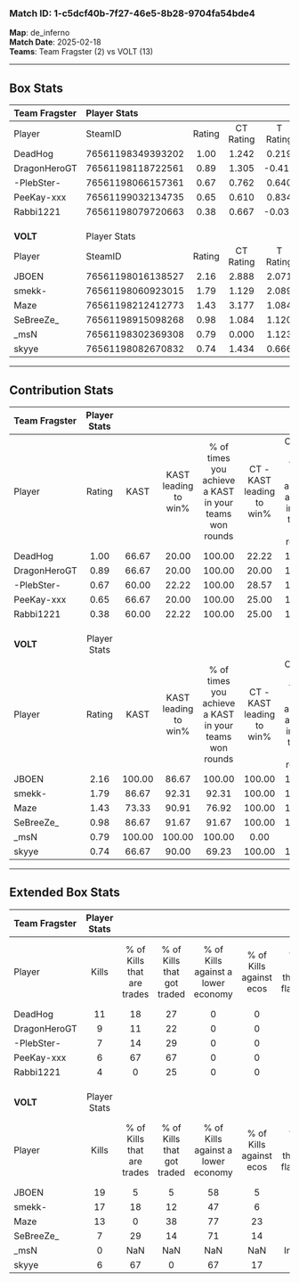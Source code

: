 ### Match ID: 1-c5dcf40b-7f27-46e5-8b28-9704fa54bde4  
**Map**: de_inferno  
**Match Date**: 2025-02-18  
**Teams**: Team Fragster (2) vs VOLT (13)  

---  

## Box Stats  

| **Team Fragster** | Player Stats      |        |           |          |        |       |       |         |        |      |     |
| :- | :- | :-: | :-: | :-: | :-: | :-: | :-: | :-: | :-: | :-: | :-: |
| Player            | SteamID           | Rating | CT Rating | T Rating |  KAST  |  ADR  | Kills | Assists | Deaths | K/D  | HS% |
| DeadHog           | 76561198349393202 |  1.00  |   1.242   |  0.219   | 66.67  | 74.8  |  11   |    1    |   12   | 0.92 | 45  |
| DragonHeroGT      | 76561198118722561 |  0.89  |   1.305   |  -0.417  | 66.67  | 84.8  |   9   |    2    |   13   | 0.69 | 44  |
| -PlebSter-        | 76561198066157361 |  0.67  |   0.762   |  0.640   | 60.00  | 48.2  |   7   |    0    |   11   | 0.64 | 42  |
| PeeKay-xxx        | 76561199032134735 |  0.65  |   0.610   |  0.834   | 66.67  | 52.1  |   6   |    3    |   12   | 0.50 | 66  |
| Rabbi1221         | 76561198079720663 |  0.38  |   0.667   |  -0.037  | 60.00  | 43.1  |   4   |    2    |   14   | 0.29 | 50  |
|                   |                   |        |           |          |        |       |       |         |        |      |     |
|                   |                   |        |           |          |        |       |       |         |        |      |     |
|                   |                   |        |           |          |        |       |       |         |        |      |     |
| **VOLT**          | Player Stats      |        |           |          |        |       |       |         |        |      |     |
| Player            | SteamID           | Rating | CT Rating | T Rating |  KAST  |  ADR  | Kills | Assists | Deaths | K/D  | HS% |
| JBOEN             | 76561198016138527 |  2.16  |   2.888   |  2.071   | 100.00 | 133.3 |  19   |    4    |   5    | 3.80 | 42  |
| smekk-            | 76561198060923015 |  1.79  |   1.129   |  2.089   | 86.67  | 98.9  |  17   |    2    |   6    | 2.83 | 82  |
| Maze              | 76561198212412773 |  1.43  |   3.177   |  1.084   | 73.33  | 103.7 |  13   |    5    |   8    | 1.63 | 53  |
| SeBreeZe_         | 76561198915098268 |  0.98  |   1.084   |  1.120   | 86.67  | 61.9  |   7   |    6    |   10   | 0.70 | 71  |
| _msN              | 76561198302369308 |  0.79  |   0.000   |  1.123   | 100.00 |  0.0  |   0   |    0    |   0    | 0.00 |  0  |
| skyye             | 76561198082670832 |  0.74  |   1.434   |  0.666   | 66.67  | 33.2  |   6   |    3    |   8    | 0.75 | 16  |
---  

## Contribution Stats  

| **Team Fragster** | Player Stats |        |                      |                                                        |                           |                                                             |                          |                                                            |
| :- | :-: | :-: | :-: | :-: | :-: | :-: | :-: | :-: |
| Player            |    Rating    |  KAST  | KAST leading to win% | % of times you achieve a KAST in your teams won rounds | CT - KAST leading to win% | CT - % of times you achieve a KAST in your teams won rounds | T - KAST leading to win% | T - % of times you achieve a KAST in your teams won rounds |
| DeadHog           |     1.00     | 66.67  |        20.00         |                         100.00                         |           22.22           |                           100.00                            |           0.00           |                            0.00                            |
| DragonHeroGT      |     0.89     | 66.67  |        20.00         |                         100.00                         |           20.00           |                           100.00                            |           0.00           |                            0.00                            |
| -PlebSter-        |     0.67     | 60.00  |        22.22         |                         100.00                         |           28.57           |                           100.00                            |           0.00           |                            0.00                            |
| PeeKay-xxx        |     0.65     | 66.67  |        20.00         |                         100.00                         |           25.00           |                           100.00                            |           0.00           |                            0.00                            |
| Rabbi1221         |     0.38     | 60.00  |        22.22         |                         100.00                         |           25.00           |                           100.00                            |           0.00           |                            0.00                            |
|                   |              |        |                      |                                                        |                           |                                                             |                          |                                                            |
|                   |              |        |                      |                                                        |                           |                                                             |                          |                                                            |
|                   |              |        |                      |                                                        |                           |                                                             |                          |                                                            |
| **VOLT**          | Player Stats |        |                      |                                                        |                           |                                                             |                          |                                                            |
| Player            |    Rating    |  KAST  | KAST leading to win% | % of times you achieve a KAST in your teams won rounds | CT - KAST leading to win% | CT - % of times you achieve a KAST in your teams won rounds | T - KAST leading to win% | T - % of times you achieve a KAST in your teams won rounds |
| JBOEN             |     2.16     | 100.00 |        86.67         |                         100.00                         |          100.00           |                           100.00                            |          83.33           |                           100.00                           |
| smekk-            |     1.79     | 86.67  |        92.31         |                         92.31                          |          100.00           |                           100.00                            |          90.00           |                           90.00                            |
| Maze              |     1.43     | 73.33  |        90.91         |                         76.92                          |          100.00           |                           100.00                            |          87.50           |                           70.00                            |
| SeBreeZe_         |     0.98     | 86.67  |        91.67         |                         91.67                          |          100.00           |                           100.00                            |          88.89           |                           88.89                            |
| _msN              |     0.79     | 100.00 |        100.00        |                         100.00                         |           0.00            |                            0.00                             |          100.00          |                           100.00                           |
| skyye             |     0.74     | 66.67  |        90.00         |                         69.23                          |          100.00           |                           100.00                            |          85.71           |                           60.00                            |
---  

## Extended Box Stats  

| **Team Fragster** | Player Stats |                            |                            |                                    |                         |                              |                                 |        |                             |                                     |                          |                               |                            |
| :- | :-: | :-: | :-: | :-: | :-: | :-: | :-: | :-: | :-: | :-: | :-: | :-: | :-: |
| Player            |    Kills     | % of Kills that are trades | % of Kills that got traded | % of Kills against a lower economy | % of Kills against ecos | % of Kills that are flawless | % of Kills that are close duels | Deaths | % of Deaths that get traded | % of Deaths against a lower economy | % of Deaths against ecos | % of Deaths that are flawless | % of Deaths that are close |
| DeadHog           |      11      |             18             |             27             |                 0                  |            0            |              64              |                9                |   12   |              8              |                  0                  |            0             |              83               |             0              |
| DragonHeroGT      |      9       |             11             |             22             |                 0                  |            0            |              44              |                0                |   13   |             15              |                  0                  |            0             |              69               |             8              |
| -PlebSter-        |      7       |             14             |             29             |                 0                  |            0            |              57              |               29                |   11   |             18              |                  0                  |            0             |              64               |             0              |
| PeeKay-xxx        |      6       |             67             |             67             |                 0                  |            0            |              50              |                0                |   12   |              0              |                  0                  |            0             |              75               |             0              |
| Rabbi1221         |      4       |             0              |             25             |                 0                  |            0            |              75              |               25                |   14   |             29              |                  0                  |            0             |              71               |             7              |
|                   |              |                            |                            |                                    |                         |                              |                                 |        |                             |                                     |                          |                               |                            |
|                   |              |                            |                            |                                    |                         |                              |                                 |        |                             |                                     |                          |                               |                            |
|                   |              |                            |                            |                                    |                         |                              |                                 |        |                             |                                     |                          |                               |                            |
| **VOLT**          | Player Stats |                            |                            |                                    |                         |                              |                                 |        |                             |                                     |                          |                               |                            |
| Player            |    Kills     | % of Kills that are trades | % of Kills that got traded | % of Kills against a lower economy | % of Kills against ecos | % of Kills that are flawless | % of Kills that are close duels | Deaths | % of Deaths that get traded | % of Deaths against a lower economy | % of Deaths against ecos | % of Deaths that are flawless | % of Deaths that are close |
| JBOEN             |      19      |             5              |             5              |                 58                 |            5            |              84              |                5                |   5    |             40              |                 20                  |            0             |              80               |             20             |
| smekk-            |      17      |             18             |             12             |                 47                 |            6            |              71              |                6                |   6    |             50              |                 67                  |            0             |              50               |             17             |
| Maze              |      13      |             0              |             38             |                 77                 |           23            |              85              |                0                |   8    |             25              |                 50                  |            25            |              63               |             0              |
| SeBreeZe_         |      7       |             29             |             14             |                 71                 |           14            |              57              |                0                |   10   |             30              |                 60                  |            0             |              20               |             10             |
| _msN              |      0       |            NaN             |            NaN             |                NaN                 |           NaN           |           Infinity           |               NaN               |   0    |             NaN             |                 NaN                 |           NaN            |           Infinity            |            NaN             |
| skyye             |      6       |             67             |             0              |                 67                 |           17            |              33              |                0                |   8    |             25              |                 38                  |            0             |              88               |             13             |
